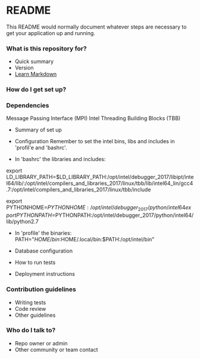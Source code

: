 # README #

This README would normally document whatever steps are necessary to get your application up and running.

### What is this repository for? ###

* Quick summary
* Version
* [Learn Markdown](https://bitbucket.org/tutorials/markdowndemo)

### How do I get set up? ###


### Dependencies ###
Message Passing Interface (MPI)
Intel Threading Building Blocks (TBB)

* Summary of set up
* Configuration
Remember to set the intel bins, libs and includes in 'profil'e and 'bashrc'.

* In 'bashrc' the libraries and includes:

export LD_LIBRARY_PATH=$LD_LIBRARY_PATH:/opt/intel/debugger_2017/libipt/intel64/lib/:/opt/intel/compilers_and_libraries_2017/linux/tbb/lib/intel64_lin/gcc4.7:/opt/intel/compilers_and_libraries_2017/linux/tbb/include

export PYTHONHOME=$PYTHONHOME:/opt/intel/debugger_2017/python/intel64
export PYTHONPATH=$PYTHONPATH:/opt/intel/debugger_2017/python/intel64/lib/python2.7

* In 'profile' the binaries:
PATH="$HOME/bin:$HOME/.local/bin:$PATH:/opt/intel/bin"



* Database configuration
* How to run tests
* Deployment instructions

### Contribution guidelines ###

* Writing tests
* Code review
* Other guidelines

### Who do I talk to? ###

* Repo owner or admin
* Other community or team contact